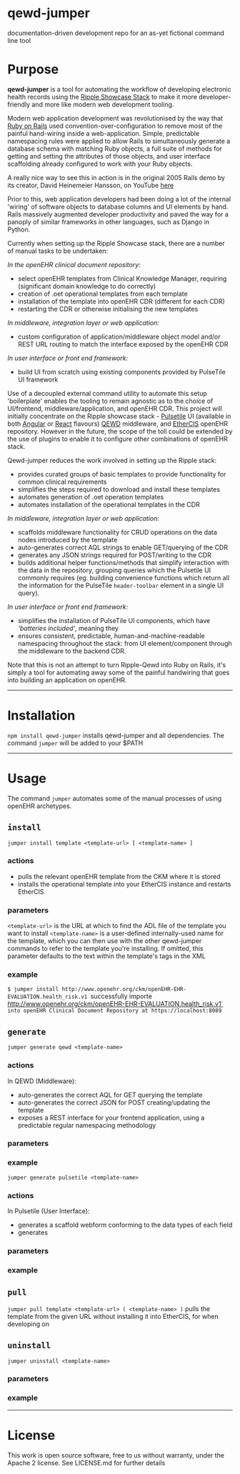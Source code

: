 # qewd-jumper
documentation-driven development repo for an as-yet fictional command line tool

# Purpose
**qewd-jumper** is a tool for automating the workflow of developing electronic health records using the [Ripple Showcase Stack](http://ripple.foundation/) to make it more developer-friendly and more like modern web development tooling.

Modern web application development was revolutionised by the way that [Ruby on Rails](http://rubyonrails.org/) used convention-over-configuration to remove most of the painful hand-wiring inside a web-application. Simple, predictable namespacing rules were applied to allow Rails to simultaneously generate a database schema with matching Ruby objects, a full suite of methods for getting and setting the attributes of those objects, and user interface scaffolding already configured to work with your Ruby objects.

A really nice way to see this in action is in the original 2005 Rails demo by its creator, David Heinemeier Hansson, on YouTube [here](https://www.youtube.com/watch?v=Gzj723LkRJY)

Prior to this, web application developers had been doing a lot of the internal 'wiring' of software objects to database columns and UI elements by hand. Rails massively augmented developer productivity and paved the way for a panoply of similar frameworks in other languages, such as Django in Python.

Currently when setting up the Ripple Showcase stack, there are a number of manual tasks to be undertaken:

*In the openEHR clinical document repository:*
* select openEHR templates from Clinical Knowledge Manager, requiring (significant domain knowledge to do correctly)
* creation of .oet operational templates from each template
* installation of the template into openEHR CDR (different for each CDR)
* restarting the CDR or otherwise initialising the new templates

*In middleware, integration layer or web application:*
* custom configuration of application/middleware object model and/or REST URL routing to match the interface exposed by the openEHR CDR

*In user interface or front end framework:*
* build UI from scratch using existing components provided by PulseTile UI framework

Use of a decoupled external command utility to automate this setup 'boilerplate' enables the tooling to remain agnostic as to the choice of UI/frontend, middleware/application, and openEHR CDR. This project will initially concentrate on the Ripple showcase stack - [Pulsetile](https://github.com/PulseTile/PulseTile) UI (available in both [Angular](https://angular.io/) or [React](https://reactjs.org/) flavours)  [QEWD](https://github.com/robtweed/qewd) middleware, and [EtherCIS](https://github.com/ethercis/ethercis) openEHR repository. However in the future, the scope of the toll could be extended by the use of plugins to enable it to configure other combinations of openEHR stack.

Qewd-jumper reduces the work involved in setting up the Ripple stack:

* provides curated groups of basic templates to provide functionality for common clinical requirements
* simplifies the steps required to download and install these templates
* automates generation of .oet operation templates
* automates installation of the operational templates in the CDR

*In middleware, integration layer or web application:*
* scaffolds middleware functionality for CRUD operations on the data nodes introduced by the template
* auto-generates correct AQL strings to enable GET/querying of the CDR
* generates any JSON strings required for POST/writing to the CDR
* builds additional helper functions/methods that simplify interaction with the data in the repository, grouping queries which the Pulsetile UI commonly requires (eg. building convenience functions which return all the information for the PulseTile `header-toolbar` element in a single UI query).

*In user interface or front end framework:*
* simplifies the installation of PulseTile UI components, which have *'batteries included'*, meaning they 
* ensures consistent, predictable, human-and-machine-readable namespacing throughout the stack: from UI element/component through the middleware to the backend CDR.

Note that this is not an attempt to turn Ripple-Qewd into Ruby on Rails, it's simply a tool for automating away some of the painful handwiring that goes into building an application on openEHR.

-----

# Installation
`npm install qewd-jumper` installs qewd-jumper and all dependencies. The command `jumper` will be added to your $PATH

-----

# Usage
The command `jumper` automates some of the manual processes of using openEHR archetypes.


## `install`
`jumper install template <template-url> [ <template-name> ]`

### actions
* pulls the relevant openEHR template from the CKM where it is stored
* installs the operational template into your EtherCIS instance and restarts EtherCIS

### parameters
`<template-url>` is the URL at which to find the ADL file of the template you want to install
`<template-name>` is a user-defined internally-used name for the template, which you can then use with the other qewd-jumper commands to refer to the template you're installing. If omitted, this parameter defaults to the text within the template's <name> tags in the XML 

### example
`$ jumper install http://www.openehr.org/ckm/openEHR-EHR-EVALUATION.health_risk.v1
`successfully importe http://www.openehr.org/ckm/openEHR-EHR-EVALUATION.health_risk.v1`
`into openEHR Clinical Document Repository at https://localhost:8089`


## `generate`
`jumper generate qewd <template-name>`

### actions
In QEWD (Middleware):
* auto-generates the correct AQL for GET querying the template
* auto-generates the correct JSON for POST creating/updating the template
* exposes a REST interface for your frontend application, using a predictable regular namespacing methodology

### parameters

### example


`jumper generate pulsetile <template-name>`

### actions
In Pulsetile (User Interface):
* generates a scaffold webform conforming to the data types of each field
* generates 

### parameters

### example


## `pull`
`jumper pull template <template-url> ( <template-name> )`
pulls the template from the given URL without installing it into EtherCIS, for when developing on 


## `uninstall`
`jumper uninstall <template-name>`

### parameters

### example

-----

# License
This work is open source software, free to us without warranty, under the Apache 2 license. See LICENSE.md for further details
